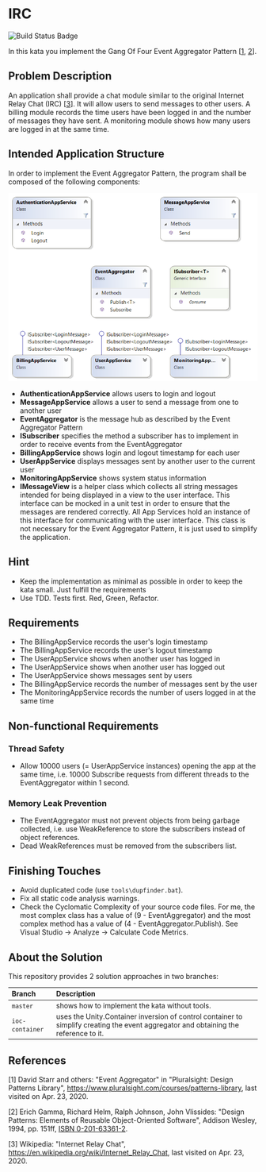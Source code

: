 # IRC

![Build Status Badge](https://github.com/wonderbird/kata-gof-pattern-eventaggregator-irc/workflows/.NET%20Core/badge.svg)

In this kata you implement the Gang Of Four Event Aggregator Pattern [[1](#ref-1), [2](#ref-2)].

## Problem Description

An application shall provide a chat module similar to the original Internet Relay Chat (IRC) [[3](#ref-3)]. It will allow users to send messages to other users. A billing module records the time users have been logged in and the number of messages they have sent. A monitoring module shows how many users are logged in at the same time.

## Intended Application Structure

In order to implement the Event Aggregator Pattern, the program shall be composed of the following components:

![Event Aggregator Pattern](EventAggregatorPattern.png)

- **AuthenticationAppService** allows users to login and logout
- **MessageAppService** allows a user to send a message from one to another user
- **EventAggregator** is the message hub as described by the Event Aggregator Pattern
- **ISubscriber** specifies the method a subscriber has to implement in order to receive events from the EventAggregator
- **BillingAppService** shows login and logout timestamp for each user
- **UserAppService** displays messages sent by another user to the current user
- **MonitoringAppService** shows system status information
- **IMessageView** is a helper class which collects all string messages intended for being displayed in a view to the user interface. This interface can be mocked in a unit test in order to ensure that the messages are rendered correctly. All App Services hold an instance of this interface for communicating with the user interface. This class is not necessary for the Event Aggregator Pattern, it is just used to simplify the application.

## Hint

- Keep the implementation as minimal as possible in order to keep the kata small. Just fulfill the requirements
- Use TDD. Tests first. Red, Green, Refactor.

## Requirements

- The BillingAppService records the user's login timestamp
- The BillingAppService records the user's logout timestamp
- The UserAppService shows when another user has logged in
- The UserAppService shows when another user has logged out
- The UserAppService shows messages sent by users
- The BillingAppService records the number of messages sent by the user
- The MonitoringAppService records the number of users logged in at the same time

## Non-functional Requirements

### Thread Safety

- Allow 10000 users (= UserAppService instances) opening the app at the same time, i.e. 10000 Subscribe requests from different threads to the EventAggregator within 1 second.

### Memory Leak Prevention

- The EventAggregator must not prevent objects from being garbage collected, i.e. use WeakReference to store the subscribers instead of object references.
- Dead WeakReferences must be removed from the subscribers list.

## Finishing Touches

- Avoid duplicated code (use `tools\dupfinder.bat`).
- Fix all static code analysis warnings.
- Check the Cyclomatic Complexity of your source code files. For me, the most complex class has a value of (9 - EventAggregator) and the most complex method has a value of (4 - EventAggregator.Publish). See Visual Studio -> Analyze -> Calculate Code Metrics.

## About the Solution

This repository provides 2 solution approaches in two branches:

| Branch            | Description |
| :-----            | :---------- |
| `master`         | shows how to implement the kata without tools. |
| `ioc-container` | uses the Unity.Container inversion of control container to simplify creating the event aggregator and obtaining the reference to it. |

## References

<a name="ref-1">[1]</a> David Starr and others: "Event Aggregator" in "Pluralsight: Design Patterns Library", https://www.pluralsight.com/courses/patterns-library, last visited on Apr. 23, 2020.

<a name="ref-2">[2]</a> Erich Gamma, Richard Helm, Ralph Johnson, John Vlissides: "Design Patterns: Elements of Reusable Object-Oriented Software", Addison Wesley, 1994, pp. 151ff, [ISBN 0-201-63361-2](https://en.wikipedia.org/wiki/Special:BookSources/0-201-63361-2).

<a name="ref-3">[3]</a> Wikipedia: "Internet Relay Chat", https://en.wikipedia.org/wiki/Internet_Relay_Chat, last visited on Apr. 23, 2020.